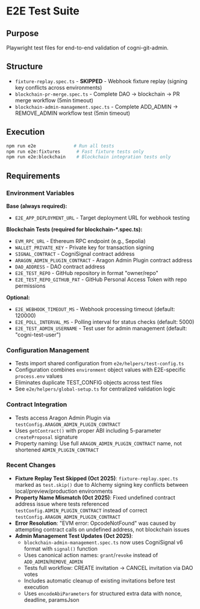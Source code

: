 # E2E Test Suite

## Purpose
Playwright test files for end-to-end validation of cogni-git-admin.

## Structure
- `fixture-replay.spec.ts` - **SKIPPED** - Webhook fixture replay (signing key conflicts across environments)
- `blockchain-pr-merge.spec.ts` - Complete DAO → blockchain → PR merge workflow (5min timeout)
- `blockchain-admin-management.spec.ts` - Complete ADD_ADMIN → REMOVE_ADMIN workflow test (5min timeout)

## Execution
```bash
npm run e2e              # Run all tests
npm run e2e:fixtures      # Fast fixture tests only
npm run e2e:blockchain    # Blockchain integration tests only
```

## Requirements

### Environment Variables
**Base (always required):**
- `E2E_APP_DEPLOYMENT_URL` - Target deployment URL for webhook testing

**Blockchain Tests (required for blockchain-*.spec.ts):**
- `EVM_RPC_URL` - Ethereum RPC endpoint (e.g., Sepolia)
- `WALLET_PRIVATE_KEY` - Private key for transaction signing
- `SIGNAL_CONTRACT` - CogniSignal contract address
- `ARAGON_ADMIN_PLUGIN_CONTRACT` - Aragon Admin Plugin contract address
- `DAO_ADDRESS` - DAO contract address
- `E2E_TEST_REPO` - GitHub repository in format "owner/repo"
- `E2E_TEST_REPO_GITHUB_PAT` - GitHub Personal Access Token with repo permissions

**Optional:**
- `E2E_WEBHOOK_TIMEOUT_MS` - Webhook processing timeout (default: 120000)
- `E2E_POLL_INTERVAL_MS` - Polling interval for status checks (default: 5000)
- `E2E_TEST_ADMIN_USERNAME` - Test user for admin management (default: "cogni-test-user")

### Configuration Management
- Tests import shared configuration from `e2e/helpers/test-config.ts`
- Configuration combines `environment` object values with E2E-specific `process.env` values
- Eliminates duplicate TEST_CONFIG objects across test files
- See `e2e/helpers/global-setup.ts` for centralized validation logic

### Contract Integration
- Tests access Aragon Admin Plugin via `testConfig.ARAGON_ADMIN_PLUGIN_CONTRACT`
- Uses `getContract()` with proper ABI including 5-parameter `createProposal` signature
- Property naming: Use full `ARAGON_ADMIN_PLUGIN_CONTRACT` name, not shortened `ADMIN_PLUGIN_CONTRACT`

### Recent Changes
- **Fixture Replay Test Skipped (Oct 2025)**: `fixture-replay.spec.ts` marked as `test.skip()` due to Alchemy signing key conflicts between local/preview/production environments
- **Property Name Mismatch (Oct 2025)**: Fixed undefined contract address issue where tests referenced `testConfig.ADMIN_PLUGIN_CONTRACT` instead of correct `testConfig.ARAGON_ADMIN_PLUGIN_CONTRACT`
- **Error Resolution**: "EVM error: OpcodeNotFound" was caused by attempting contract calls on undefined address, not blockchain issues
- **Admin Management Test Updates (Oct 2025)**: 
  - `blockchain-admin-management.spec.ts` now uses CogniSignal v6 format with `signal()` function
  - Uses canonical action names: `grant`/`revoke` instead of `ADD_ADMIN`/`REMOVE_ADMIN`
  - Tests full workflow: CREATE invitation → CANCEL invitation via DAO votes
  - Includes automatic cleanup of existing invitations before test execution
  - Uses `encodeAbiParameters` for structured extra data with nonce, deadline, paramsJson